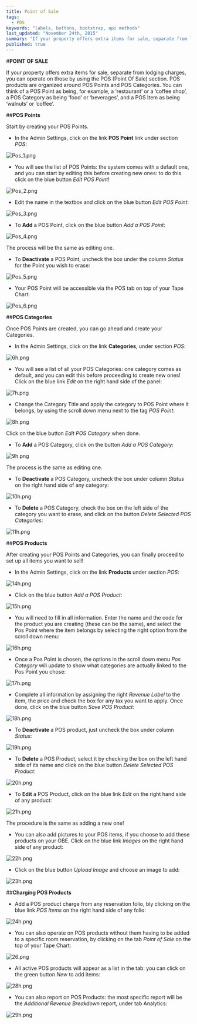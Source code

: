 ```yaml
---
title: Point of Sale
tags: 
  - POS
keywords: "labels, buttons, bootstrap, api methods"
last_updated: "November 24th, 2015"
summary: "If your property offers extra items for sale, separate from lodging charges, you can operate on those by using the POS (Point Of Sale) section."
published: true
---
```







#**POINT OF SALE**

If your property offers extra items for sale, separate from lodging charges, you can operate on those by using the POS (Point Of Sale) section. POS products are organized around POS Points and POS Categories. You can think of a POS Point as being, for example, a ‘restaurant’ or a ‘coffee shop’, a POS Category as being ‘food’ or ‘beverages’, and a POS Item as being ‘walnuts’ or ‘coffee’.  

##**POS Points**

Start by creating your POS Points.  

- In the Admin Settings, click on the link **POS Point** link under section _POS_:

![Pos_1.png]({{site.baseurl}}/images/Pos_1.png)



- You will see the list of POS Points: the system comes with a default one, and you can start by editing this before creating new ones: to do this click on the blue button _Edit POS Point_! 

![Pos_2.png]({{site.baseurl}}/images/Pos_2.png)


 
 - Edit the name in the textbox and click on the blue button _Edit POS Point_:  
 
![Pos_3.png]({{site.baseurl}}/images/Pos_3.png)


 
 
 - To **Add** a POS Point, click on the blue button _Add a POS Point_:  
 
![Pos_4.png]({{site.baseurl}}/images/Pos_4.png)


 
 The process will be the same as editing one.  


 - To **Deactivate** a POS Point, uncheck the box under the column _Status_ for the Point you wish to erase:  
 
![Pos_5.png]({{site.baseurl}}/images/Pos_5.png)



 
 - Your POS Point will be accessible via the POS tab on top of your Tape Chart:  
 
![Pos_6.png]({{site.baseurl}}/images/Pos_6.png)



 
 
 ##**POS Categories**  
 
 Once POS Points are created, you can go ahead and create your Categories.
 
 - In the Admin Settings, click on the link **Categories**, under section _POS_:  
 
![6h.png]({{site.baseurl}}/images/6h.png)


 
 - You will see a list of all your POS Categories: one category comes as default, and you can edit this before proceeding to create new ones! Click on the blue link _Edit_ on the right hand side of the panel:  
 
![7h.png]({{site.baseurl}}/images/7h.png)


 
 - Change the Category Title and apply the category to POS Point where it belongs, by using the scroll down menu next to the tag _POS Point_:  
 
![8h.png]({{site.baseurl}}/images/8h.png)



Click on the blue button _Edit POS Category_ when done.  

- To **Add** a POS Category, click on the button _Add a POS Category_:  

![9h.png]({{site.baseurl}}/images/9h.png)



The process is the same as editing one.

- To **Deactivate** a POS Category, uncheck the box under column _Status_ on the right hand side of any category:  

![10h.png]({{site.baseurl}}/images/10h.png)



- To **Delete** a POS Category, check the box on the left side of the category you want to erase, and click on the button _Delete Selected POS Categories_:  

![11h.png]({{site.baseurl}}/images/11h.png)




##**POS Products**  

After creating your POS Points and Categories, you can finally proceed to set up all items you want to sell!

 - In the Admin Settings, click on the link **Products** under section _POS_:  
 
![14h.png]({{site.baseurl}}/images/14h.png)


 
 - Click on the blue button _Add a POS Product_:  
 
![15h.png]({{site.baseurl}}/images/15h.png)

 
 - You will need to fill in all information. Enter the name and the code for the product you are creating (these can be the same), and select the Pos Point where the item belongs by selecting the right option from the scroll down menu:  
 
![16h.png]({{site.baseurl}}/images/16h.png)


 
 - Once a Pos Point is chosen, the options in the scroll down menu _Pos Category_ will update to show what categories are actually linked to the Pos Point you chose:  
 
![17h.png]({{site.baseurl}}/images/17h.png)


 
 - Complete all information by assigning the right  _Revenue Label_ to the item, the price and check the box for any tax you want to apply. Once done, click on the blue button _Save POS Product_:  
 
![18h.png]({{site.baseurl}}/images/18h.png)

 
 - To **Deactivate** a POS product, just uncheck the box under column _Status_:  
 
![19h.png]({{site.baseurl}}/images/19h.png)

 
 
 - To **Delete** a POS Product, select it by checking the box on the left hand side of its name and click on the blue button _Delete Selected POS Product_:  
 
![20h.png]({{site.baseurl}}/images/20h.png)

 
 
 - To **Edit** a POS Product, click on the blue link _Edit_ on the right hand side of any product:  
 
![21h.png]({{site.baseurl}}/images/21h.png)



The procedure is the same as adding a new one!

- You can also add pictures to your POS items, if you choose to add these products on your OBE. Click on the blue link _Images_ on the right hand side of any product:  

![22h.png]({{site.baseurl}}/images/22h.png)



- Click on the blue button _Upload Image_ and choose an image to add:  

![23h.png]({{site.baseurl}}/images/23h.png)

 


##**Charging POS Products**  

- Add a POS product charge from any reservation folio, bly clicking on the blue link _POS Items_ on the right hand side of any folio:  

![24h.png]({{site.baseurl}}/images/24h.png)



 - You can also operate on POS products without them having to be added to a specific room reservation, by clicking on the tab _Point of Sale_ on the top of your Tape Chart:  
 
![26.png]({{site.baseurl}}/images/26.png)

 
 - All active POS products will appear as a list in the tab: you can click on the green button _New_ to add items:  
 
![28h.png]({{site.baseurl}}/images/28h.png)


 
 - You can also report on POS Products: the most specific report will be the _Additional Revenue Breakdown_ report, under tab Analytics:  

![29h.png]({{site.baseurl}}/images/29h.png)

